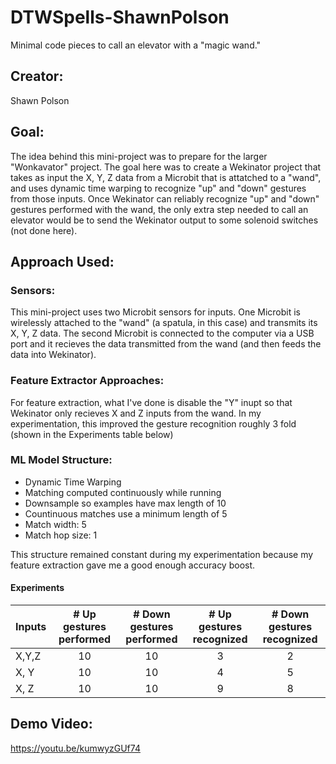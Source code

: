 # DTWSpells-ShawnPolson
Minimal code pieces to call an elevator with a "magic wand."

## Creator:
Shawn Polson

## Goal:
The idea behind this mini-project was to prepare for the larger "Wonkavator" project. The goal here was to create a Wekinator project that takes as input the X, Y, Z data from a Microbit that is attatched to a "wand", and uses dynamic time warping to recognize "up" and "down" gestures from those inputs. Once Wekinator can reliably recognize "up" and "down" gestures performed with the wand, the only extra step needed to call an elevator would be to send the Wekinator output to some solenoid switches (not done here). 

## Approach Used:
### Sensors:
This mini-project uses two Microbit sensors for inputs. One Microbit is wirelessly attached to the "wand" (a spatula, in this case) and transmits its X, Y, Z data. The second Microbit is connected to the computer via a USB port and it recieves the data transmitted from the wand (and then feeds the data into Wekinator).

### Feature Extractor Approaches:
For feature extraction, what I've done is disable the "Y" inupt so that Wekinator only recieves X and Z inputs from the wand. In my experimentation, this improved the gesture recognition roughly 3 fold (shown in the Experiments table below)

### ML Model Structure:
 - Dynamic Time Warping
 - Matching computed continuously while running
 - Downsample so examples have max length of 10
 - Countinuous matches use a minimum length of 5
 - Match width: 5
 - Match hop size: 1
 
This structure remained constant during my experimentation because my feature extraction gave me a good enough accuracy boost.

#### Experiments
|Inputs | # Up gestures performed | # Down gestures performed | # Up gestures recognized | # Down gestures recognized 
|-------| :---------------------: |:-------------------------:| :-----------------------:|:-------------------------:
| X,Y,Z | 10                      | 10                        |  3                       | 2                         
| X, Y  | 10                      | 10                        |  4                       | 5
| X, Z  | 10                      | 10                        | 9                        | 8


## Demo Video:
https://youtu.be/kumwyzGUf74
